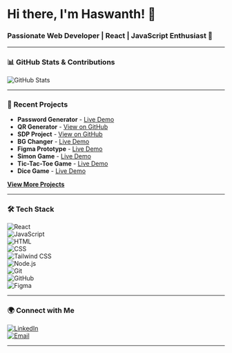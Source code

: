 # Hi there, I'm Haswanth! 👋

### Passionate Web Developer | React | JavaScript Enthusiast 🚀

---

### 📊 **GitHub Stats & Contributions**

![GitHub Stats](https://github-readme-stats.vercel.app/api?username=haswanth04&show_icons=true&theme=radical&count_private=true)  

---

### 🚀 **Recent Projects**

- **Password Generator** - [Live Demo](https://password-genrator-git-main-haswanth04s-projects.vercel.app/)  
- **QR Generator** - [View on GitHub](https://github.com/haswanth04/Qr-generator)  
- **SDP Project** - [View on GitHub](https://github.com/haswanth04/SDP)  
- **BG Changer** - [Live Demo](https://bg-changer-haswanth04s-projects.vercel.app/)  
- **Figma Prototype** - [Live Demo](https://haswanth04.github.io/figma-prototype1)  
- **Simon Game** - [Live Demo](https://haswanth04.github.io/Simon-game)  
- **Tic-Tac-Toe Game** - [Live Demo](https://haswanth04.github.io/tictactoe-game)  
- **Dice Game** - [Live Demo](https://haswanth04.github.io/dice-game)  

**[View More Projects](https://github.com/haswanth04?tab=repositories)**

---

### 🛠 **Tech Stack**

![React](https://img.shields.io/badge/-React-61DAFB?logo=react&logoColor=white)  
![JavaScript](https://img.shields.io/badge/-JavaScript-F7DF1E?logo=javascript&logoColor=black)  
![HTML](https://img.shields.io/badge/-HTML-E34F26?logo=html5&logoColor=white)  
![CSS](https://img.shields.io/badge/-CSS-1572B6?logo=css3&logoColor=white)  
![Tailwind CSS](https://img.shields.io/badge/-Tailwind%20CSS-06B6D4?logo=tailwind-css&logoColor=white)  
![Node.js](https://img.shields.io/badge/-Node.js-339933?logo=node.js&logoColor=white)  
![Git](https://img.shields.io/badge/-Git-F05032?logo=git&logoColor=white)  
![GitHub](https://img.shields.io/badge/-GitHub-181717?logo=github&logoColor=white)  
![Figma](https://img.shields.io/badge/-Figma-F24E1E?logo=figma&logoColor=white)  

---

### 🌍 **Connect with Me**

[![LinkedIn](https://img.shields.io/badge/-LinkedIn-0A66C2?logo=linkedin&logoColor=white)](https://www.linkedin.com/in/haswanth-chinni-48bb62266/)  
[![Email](https://img.shields.io/badge/-Gmail-EA4335?logo=gmail&logoColor=white)](mailto:haswanth.chinni@gmail.com)  

---
